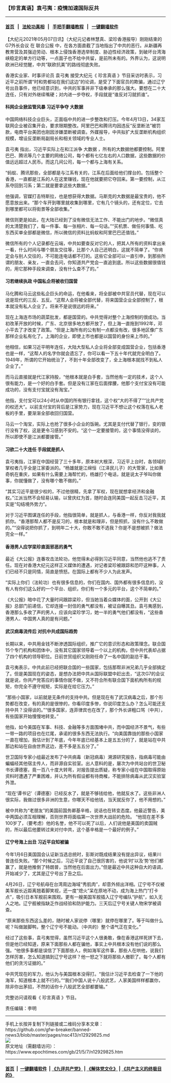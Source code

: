 ### 【珍言真语】袁弓夷：疫情加速国际反共
------------------------

#### [首页](https://github.com/gfw-breaker/banned-news3/blob/master/README.md) &nbsp;&nbsp;|&nbsp;&nbsp; [法轮功真相](https://github.com/begood0513/basic/blob/master/README.md)  &nbsp;&nbsp;|&nbsp;&nbsp; [手把手翻墙教程](https://github.com/gfw-breaker/guides/wiki)  &nbsp;&nbsp;|&nbsp;&nbsp; [一键翻墙软件](https://github.com/gfw-breaker/nogfw/blob/master/README.md)  



<div><p>
 【大纪元2021年05月07日讯】（大纪元记者林慧真、梁珍香港报导）刚刚结束的
 <ok href="https://www.epochtimes.com/gb/tag/g7%E5%A4%96%E9%95%BF%E4%BC%9A%E8%AE%AE.html">
  G7外长会议
 </ok>
 在
 <ok href="https://www.epochtimes.com/gb/tag/%E8%81%94%E5%90%88%E5%85%AC%E6%8A%A5.html">
  联合公报
 </ok>
 中，在各方面直截了当地指出了中共的恶行。从新疆再教育营及其强迫劳动、根本上侵蚀香港选举制度、胁迫性经济政策，到破坏台湾海峡稳定的单方行动等，一点面子也不给中共留，是前所未有的。外界认为，这说明欧洲已经觉醒，中共“联欧抗美”的路线彻底失败。
</p>
<p>
 香港实业家、时事评论员
 <ok href="https://www.epochtimes.com/gb/tag/%E8%A2%81%E5%BC%93%E5%A4%B7.html">
  袁弓夷
 </ok>
 接受大纪元《
 <ok href="https://www.epochtimes.com/gb/tag/%E7%8F%8D%E8%A8%80%E7%9C%9F%E8%AF%AD.html">
  珍言真语
 </ok>
 》节目采访时表示，习近平之前所谓“时和势都站在我们这边”的论调，是受了下面官员的欺骗，通过辽宁号出丑事件，他已经意识到，中共的军事并非下级奉承的那么强大。要想在二十大连任，只有对外继续嘴硬；对内进一步夺权，手段就是“谁反对习就抓谁”。
</p>
<h4>
 科网企业掀监管风暴 习近平争夺
 <ok href="https://www.epochtimes.com/gb/tag/%E5%A4%A7%E6%95%B0%E6%8D%AE.html">
  大数据
 </ok>
</h4>
<p>
 中国网络科技企业巨头，正面临中共的进一步整改和打压。今年4月13日，34家互联网企业被召集开会，要求限期整改。阿里巴巴和腾讯均因违反“反垄断法”被罚款，电商平台美团也刚因涉嫌垄断被调查。外媒报导，中共拟扩大反垄断机构组织规模，增设反垄断局副局长和相关领域的专业人士。
</p>
<p>
 <ok href="https://www.epochtimes.com/gb/tag/%E8%A2%81%E5%BC%93%E5%A4%B7.html">
  袁弓夷
 </ok>
 指出，习近平实际上在和江派争
 <ok href="https://www.epochtimes.com/gb/tag/%E5%A4%A7%E6%95%B0%E6%8D%AE.html">
  大数据
 </ok>
 ，所有的大数据他都要控制。阿里巴巴、腾讯等几个主要的网络公司，每个都有七亿左右的人口数据，这些数据的价值远远超过人民币。而这几间公司，每一个都与上海有关系。
</p>
<p>
 “蚂蚁、腾讯那些，全部都是与江系有关的，江系在后面给他们撑台的。包括整个香港，一直都是江系的人在这里赚钱，现在他就要把它夺回来。第一要控制，从江系夺回到习系；第二就是要拿这些大数据。”
</p>
<p>
 他强调，官媒打击特斯拉，也是想获得大数据。马斯克的大数据是最宝贵的，他不愿意放出来。“那个车开到哪里就收集到哪里，它有几个镜头的，还有定位，它去到哪里都可以将街景等全部收集。”
</p>
<p>
 微信则更是如此，在大陆已经到了没有微信无法工作、不能出门的地步。“微信真的太清楚我们了，每一件事、每一张相片、每一句话。”“买机票、做任何事情、吃东西买单全部都是微信，所以微信的资料比蚂蚁和阿里巴巴还值钱。”
</p>
<p>
 微信所有的个人记录都在云端，中共如要查反对它的人，把其人所有的资料拿出来一看，什么时间与哪个朋友交往等，比那个人自己还明白，这就不简单了。“你肯定会与别人交往的，不可能连电话都不打的。这些它全部可以一直引申，到那些所谓的朋友、亲友，一直会去问，你知道共产党会一直追到底。所以这些数据很值钱的，用它那种手段来调查，没有什么查不了的。”
</p>
<h4>
 习若继续执政 中国私企将被收归国营
</h4>
<p>
 马化腾和马云这些私企巨头的命运，在他看来，将全部被中共官员代替，现在可以说是现代的三反、五反。“这帮人会将被全部代替，将来国营企业全部控制了，根本就没有私人企业了。将来不是说很远的将来。”
</p>
<p>
 现在上海连市场的蔬菜批发，都是国营的。中共觉得对整个上海控制的很成功。当初改革开放的时候，广东、北京很多地方都开放了，但上海一直拖到1992年，邓小平去了才改变了政策。“但是上海所有的公有制一点都没有改，很多地区像广东那样企业私有化了。上海的企业，即使上市也都是以国营的身份来上市的。”
</p>
<p>
 他相信，如果习近平明年连任，大陆大型私人企业将全部变成国营企业，包括香港也是一样，“这帮人的名字你就会遗忘了，你可以看一下五十年代就完全明白了。1949年，所谓的它开始统治了，不到十年全部改变了，全上海根本就找不到私人企业了。”
</p>
<p>
 而马云直接就是代江家持股，“他根本就是白手套，当然他有一定的技术，这个人很有能力，是一个好的白手套。但是没有江家在后面撑腰，他那个支付宝没有可能成功的，没有支付宝就没有淘宝。”
</p>
<p>
 他指，支付宝可以24小时从中国的所有银行拿钱，这个权“大的不得了”“比共产党的权还大”。以前支付宝的背后是江家势力，现在习近平不想让这个权落在私人老板的手里，要渐渐全部收回归国营。
</p>
<p>
 马云一个淘宝，实际上也抢了很多小企业的饭碗。尤其是支付代替了银行，变的银行没有了权，这是更令习感到不安的。“这个一定要接管的，这个事情没得谈的，所以即使不是江派都要接管。”
</p>
<h4>
 习欲二十大连任 手段就是抓人
</h4>
<p>
 袁弓夷指，江家在中国经营了三十多年，原本树大根深，习近平上台时，各领域的掌权者几乎全是江家委派的。“杨雄就是江绵恒（江泽民儿子）的大管家，比如黄奇帆在重庆，如果有什么需要上海帮忙的，杨雄打个电话，就是说太子爷叫你做事，你就懂做了，没有哪个敢不做的。”
</p>
<p>
 “其实习近平是很少权的，不过他很精，先拿了军权，现在就想拿经济和金融权。”江派当然不会轻易认输，以曾庆红为首，随时会连同美国一起反击习近平，其实是“勾结境外势力”。
</p>
<p>
 对于习近平图谋连任的手段，他指很简单，就是抓人，与香港一样，你反对我我就抓你。“香港那帮人都不是反习的，根本就是和理非，但是照抓，没有什么不敢做的。”“没得说把你抓了，到明年二十大，你敢不敢不选我？你是不是想被抓？做法完全一样。”
</p>
<h4>
 香港男人应学梁珍直面邪恶的勇气
</h4>
<p>
 最近《大公报》连番攻击法轮功，他觉得未必得到习近平同意，当然他也逃不了责任。现在对香港大纪元这样正义媒体的遭遇，对记者梁珍被跟踪和恐吓这种事，人们已经不只是同情，简直是愤怒。在国际上都有不少人为此发声。
</p>
<p>
 “实际上你们（法轮功）也有很多信息的，你们在国内、国外都有很多信息的，没有人有你们这么好的一个平台、组织，你们有一个多元的平台，这个不简单的。”
</p>
<p>
 《大公报》暗中花了大量时间跟踪梁珍，但当她当着众媒体的面，公开到《大公报》总部门前递信，它却连接一封信的勇气都没有，被证自曝其丑。袁弓夷感到，香港那么多收了声的男人，应该向梁珍学习，她一半的勇气他们都没有，“这些香港男人、中国男人真的是有问题。”
</p>
<h4>
 武汉病毒流传后 对抗中共成国际趋势
</h4>
<p>
 长期以来，中共用金钱不断渗透国际组织，推广它的意识形态和政策理念。联合国15个专门机构和团体中，没有其它国家领导着一个以上的机构，但中共代表却占据了四个机构的领导职位。日前世贸组织又刚刚任命了一名中国的副总干事。
</p>
<p>
 袁弓夷表示，中共此前已经把联合国的一些国家，包括那帮非洲兄弟几乎全部搞定了。但是美国现在的姿态，是想办法把中共从国际联盟中赶出去，“这次G7的会议就是说，你共产党答应的事情你就不做，又不符合所有联合国下面机构所有的规矩，你完全不遵守规矩，实际是在给它压力。”
</p>
<p>
 “那些小国家，以前就是无条件的支持中共。但是现在有了武汉病毒之后，那个形势都在改变，有的真的是很惨的，你看印度多惨，你说印度怎么办？怎么可能还支持中共？没得谈的。”“很多国家，连菲律宾也在改了，那个外长讲粗口骂（中共），有些国家开始慢慢地转变。”
</p>
<p>
 他指，如今美国在军事、科技、金融等多方面围堵中共，而中国经济不景气，有些一带一路的项目也在烂尾，承诺的很多东西无法执行。“向美国靠拢的那些小国家一直在增加，我估计到了年底，今年年底已经基本上是五五分的了，就是站在中共那边和站在自由世界这边，差不多是五五分了。”
</p>
<p>
 世卫国际专家小组最近发布了中共病毒（新冠病毒）溯源研究报告，指病毒可能由蝙蝠经其他宿主传人，而非源自实验室。出人意料的是，屡次为中共站台的世卫秘书长谭德塞，竟一百八十度大转弯，对报告提出质疑，称专家小组在中国取得原始资料时遭遇了严重困难，并认为所有假设都有待商榷，不能排除病毒从武汉实验室外泄。
</p>
<p>
 “现在‘谭书记’（谭德塞）已经反水了，就是不够钱给他，他就反水了。这些非洲人很实际，我做过很多非洲的生意，你哪天不给他钱，当天就反你了，他不用想的。”
</p>
<p>
 被中共称为“老朋友”的美国前国务卿基辛格，说话也在转变态度。他最近警告，美中两国必须互相理解，否则世界将面临第一次世界大战前的危险。 “他现在差不多100岁了，（要考虑）他的名誉，他不可以死了以后，人们说他是美国的卖国贼的，所以最后他要转过来对付中共，这个基辛格是一个最好的例子。”
</p>
<h4>
 辽宁号海上出丑 习近平自知被骗
</h4>
<p>
 今年1月6日美国国会认证新当选总统时，彭斯对既成结果没有提出异议，结果川普连任失败。“那个时候之后，习近平说了自己很厉害的，他说‘时’以及‘势’他们都赢了，就是他推倒了特朗普，当然他在后面出力。”但是最近中共这种自大的语调，开始减少了，尤其是辽宁号出了丑之后。
</p>
<p>
 4月26日，辽宁号航母在台湾周边海域“秀肌肉”，却意外频出洋相。辽宁号不仅被美军舰长近距离翘着脚笑视，还一度“熄火”呆在原地不动，成为海上热门“打卡点”，吸引日本军舰前来围观。更有一艘美国军舰插入辽宁号编队“护航”，如入无人之地。辽宁舰被指缺乏作战经验和防护能力。三天后辽宁号关键人物宋学被调查。
</p>
<p>
 “原来那些东西这么差的，随时被人家说停（哪里）就停在哪里了。等于叫做什么呢？叫做跛脚鸭，整个辽宁号不能动。（中共的）整个语气正在变化。”
</p>
<p>
 经过了这些事，袁弓夷觉得，虽然习近平这个人很勇敢，像在香港这样死拼下去，但是他已经知道，原来下面那些人都在骗他，事实上中共根本没有他们说的那么强。“他很多事都是误信了下面那些人，例如海军这件事，那些人在哄他，说我们怎样厉害，怎么知道搞到辽宁号这样？他一怒之下就将那些人撤职了。每个人都有他们的贪污证据的。”
</p>
<p>
 中共凭现在的军力，他认为与美国根本没得打。“我估计习近平去检查了一下他的海军，知道根本上就不行的。”“我们中国人说十八般武艺，人家美国样样都赢你，除非你出茅招，不然的话你十八般武艺全部都要输。”
</p>
<p>
 完整访问请观看《
 <ok href="https://www.epochtimes.com/gb/tag/%E7%8F%8D%E8%A8%80%E7%9C%9F%E8%AF%AD.html">
  珍言真语
 </ok>
 》节目。
</p>
<p style="text-align: center;">
</p>
<p>
</p>
<p>
 责任编辑：李明
</p>
</div>
<hr/>
手机上长按并复制下列链接或二维码分享本文章：<br/>
https://github.com/gfw-breaker/banned-news3/blob/master/pages/nsc413/n12929825.md <br/>
<a href='https://github.com/gfw-breaker/banned-news3/blob/master/pages/nsc413/n12929825.md'><img src='https://github.com/gfw-breaker/banned-news3/blob/master/pages/nsc413/n12929825.md.png'/></a> <br/>
原文地址（需翻墙访问）：https://www.epochtimes.com/gb/21/5/7/n12929825.htm


------------------------
#### [首页](https://github.com/gfw-breaker/banned-news3/blob/master/README.md) &nbsp;|&nbsp; [一键翻墙软件](https://github.com/gfw-breaker/nogfw/blob/master/README.md) &nbsp;| [《九评共产党》](https://github.com/gfw-breaker/9ping.md/blob/master/README.md#九评之一评共产党是什么) | [《解体党文化》](https://github.com/gfw-breaker/jtdwh.md/blob/master/README.md) | [《共产主义的终极目的》](https://github.com/gfw-breaker/gczydzjmd.md/blob/master/README.md)


<img src='http://gfw-breaker.win/banned-news3/pages/nsc413/n12929825.md' width='0px' height='0px'/>